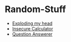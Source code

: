 # Random-Stuff

* [Exploding my head](https://tylario.github.io/Random-Stuff/Exploding%20my%20head/)
* [Insecure Calculator](https://tylario.github.io/Random-Stuff/Insecure%20Calculator/)
* [Question Answerer](https://tylario.github.io/Random-Stuff/Question%20Answerer/)

